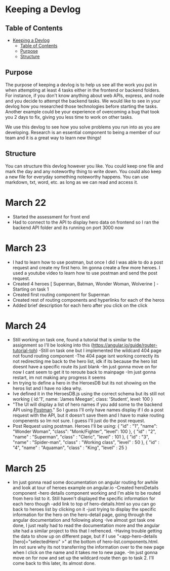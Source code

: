 # Keeping a Devlog

## Table of Contents

- [Keeping a Devlog](#keeping-a-devlog)
  - [Table of Contents](#table-of-contents)
  - [Purpose](#purpose)
  - [Structure](#structure)

## Purpose

The purpose of keeping a devlog is to help us see all the work you put in when attempting at least 4 tasks either in the frontend or backend folders.  For instance, if you don't know anything about web APIs, express, and node and you decide to attempt the backend tasks.  We would like to see in your devlog how you researched those technologies before starting the tasks.  Another example could be your experience of overcoming a bug that took you 2 days to fix, giving you less time to work on other tasks.

We use this devlog to see how you solve problems you run into as you are developing. Research is an essential component to being a member of our team and it is a great way to learn new things! 

## Structure

You can structure this devlog however you like.  You could keep one file and mark the day and any noteworthy thing to write down.  You could also keep a new file for everyday something noteworthy happens.  You can use markdown, txt, word, etc. as long as we can read and access it.

# March 22
- Started the assessment for front end
- Had to connect to the API to display hero data on frontend so I ran the backend API folder and its running on port 3000 now

# March 23
- I had to learn how to use postman, but once I did I was able to do a post request and create my first hero. Im gonna create a few more heroes. I used a youtube video to learn how to use postman and send the post request. 
- Created 4 heroes [ Superman, Batman, Wonder Woman, Wolverine ]
-Starting on task 1 
- Created first routing component for Superman
- Created rest of routing components and hyperlinks for each of the heros
- Added brief description for each hero after you click on the click

# March 24
- Still working on task one, found a tutorial that is similar to the assignment so I'll be looking into this (https://angular.io/guide/router-tutorial-toh)
-Still on task one but I implemented the wildcard 404 page not found routing component
-The 404 page isnt working correctly its not redirecting me back to the hero list, idk
if its because the hero list doesnt have a specific route its just blank
-Im just gonna move on for now I cant seem to get it to reroute back to mainpage
-Im just gonna restart, im not making any progress it seems 
- Im trying to define a hero in the HeroesDB but its not showing on the heros list and I have no idea why.
- Ive defined it in the HeroesDB.js using the correct schema but its still not working 
           {
            id:'1',
            name: 'James Meegan',
            class: 'Student',
            level: 100
           }
- "The UI will display a list of hero names if you add some to the backend API using [Postman](https://www.postman.com/)." So I guess I'll only have names display if I do a post request with the API, but it doesn't save them and I have to make routing compenents so Im not sure. I guess I'll just do the post request. 
- Post Request using postman. Heroes I'll be using: 
{
  "id" : "1",
  "name": "Wonder Woman",
  "class": "Monk/Fighter",
  "level": 100
},
{
    "id" : "2",
    "name" : "Superman",
    "class" : "Cleric",
    "level" : 101
},
{
    "id" : "3",
    "name" : "Spider-man",
    "class" : "Working class",
    "level" : 50
},
{
    "id" : "4",
    "name" : "Aquaman",
    "class" : "King",
    "level" : 25
}
# March 25 
- Im just gonna read some documentation on angular routing for awhile and look at tour of heroes example on angular.io
-Created heroDetails component
-hero details component working and I'm able to be routed from hero list to it. Still haven't displayed the specific information for each hero though
-add link to top of hero-details.html so you can go back to heroes list by clicking on it
-just trying to display the specific information for the hero on the hero-detail page, going through the angular documentation and following along
-Ive almost got task one done, I just really had to read the documentation more and the angular site had a similar project to this that I refrenced. 
-Having trouble getting the data to show up on different page, but if I use "<app-hero-details [hero]="selectedHero" ></app-hero-details>" at the bottom of hero-list.components.html. Im not sure why its not transferring the information over to the new page when I click on the name and it takes me to new page.
-Im just gonna move on for now and set up the wildcard route then go to task 2. I'll come back to this later, its almost done. 